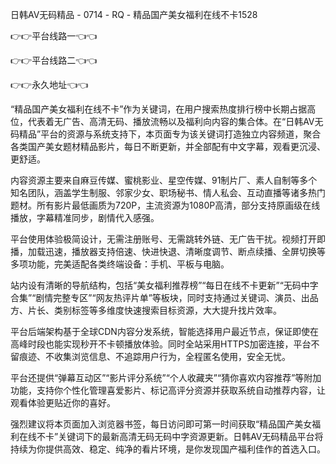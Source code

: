 日韩AV无码精品 - 0714 - RQ - 精品国产美女福利在线不卡1528

👉👉平台线路一👈👈

👉👉平台线路二👈👈

👉👉永久地址👈👈

“精品国产美女福利在线不卡”作为关键词，在用户搜索热度排行榜中长期占据高位，代表着无广告、高清无码、播放流畅以及福利向内容的集合体。在“日韩AV无码精品”平台的资源与系统支持下，本页面专为该关键词打造独立内容频道，聚合各类国产美女题材精品影片，每日不断更新，并全部配有中文字幕，观看更沉浸、更舒适。

内容资源主要来自麻豆传媒、蜜桃影业、星空传媒、91制片厂、素人自制等多个知名团队，涵盖学生制服、邻家少女、职场秘书、情人私会、互动直播等诸多热门题材。所有影片最低画质为720P，主流资源为1080P高清，部分支持原画级在线播放，字幕精准同步，剧情代入感强。

平台使用体验极简设计，无需注册账号、无需跳转外链、无广告干扰。视频打开即播，加载迅速，播放器支持倍速、快进快退、清晰度调节、断点续播、全屏切换等多项功能，完美适配各类终端设备：手机、平板与电脑。

站内设有清晰的导航结构，包括“美女福利推荐榜”“每日在线不卡更新”“无码中字合集”“剧情完整专区”“网友热评片单”等板块，同时支持通过关键词、演员、出品方、片长、类别标签等多维度快速搜索目标资源，大大提升找片效率。

平台后端架构基于全球CDN内容分发系统，智能选择用户最近节点，保证即使在高峰时段也能实现秒开不卡顿播放体验。同时全站采用HTTPS加密连接，平台不留痕迹、不收集浏览信息、不追踪用户行为，全程匿名使用，安全无忧。

平台还提供“弹幕互动区”“影片评分系统”“个人收藏夹”“猜你喜欢内容推荐”等附加功能，支持你个性化管理喜爱影片、标记高评分资源并获取系统自动推荐内容，让观看体验更贴近你的喜好。

强烈建议将本页面加入浏览器书签，每日访问即可第一时间获取“精品国产美女福利在线不卡”关键词下的最新高清无码无码中字资源更新。日韩AV无码精品平台将持续为你提供高效、稳定、纯净的看片环境，是你发现国产福利佳作的首选入口。
